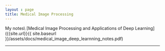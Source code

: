 ```yaml
---
layout : page
title: Medical Image Processing
---
```


My notes\\
[Medical Image Processing and Applications of Deep Learning]({{site.url}}{{ site.baseurl }}/assets/docs/medical_image_deep_learnning_notes.pdf)


---
